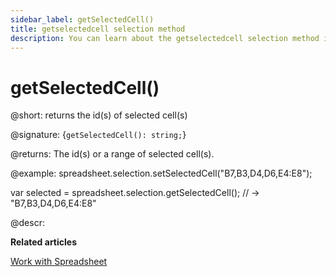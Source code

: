 ```yaml
---
sidebar_label: getSelectedCell() 
title: getselectedcell selection method
description: You can learn about the getselectedcell selection method in the documentation of the DHTMLX JavaScript Spreadsheet library. Browse developer guides and API reference, try out code examples and live demos, and download a free 30-day evaluation version of DHTMLX Spreadsheet.
---
```


# getSelectedCell()

@short: returns the id(s) of selected cell(s)

@signature: {`getSelectedCell(): string;`}

@returns:
The id(s) or a range of selected cell(s).

@example:
spreadsheet.selection.setSelectedCell("B7,B3,D4,D6,E4:E8");

var selected = spreadsheet.selection.getSelectedCell(); // -> "B7,B3,D4,D6,E4:E8"

@descr:

**Related articles**

[Work with Spreadsheet](working_with_ssheet.md#selecting-cells)
